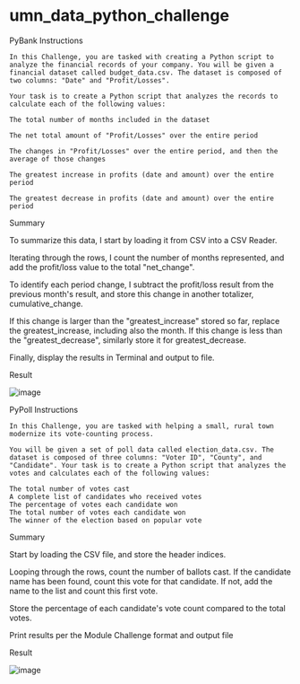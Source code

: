 # umn_data_python_challenge
PyBank Instructions
    
    In this Challenge, you are tasked with creating a Python script to analyze the financial records of your company. You will be given a financial dataset called budget_data.csv. The dataset is composed of two columns: "Date" and "Profit/Losses".

    Your task is to create a Python script that analyzes the records to calculate each of the following values:

    The total number of months included in the dataset

    The net total amount of "Profit/Losses" over the entire period

    The changes in "Profit/Losses" over the entire period, and then the average of those changes

    The greatest increase in profits (date and amount) over the entire period

    The greatest decrease in profits (date and amount) over the entire period

Summary
    
To summarize this data, I start by loading it from CSV into a CSV Reader.

Iterating through the rows, I count the number of months represented, and add the profit/loss value to the total "net_change".

To identify each period change, I subtract the profit/loss result from the previous month's result, and store this change in another totalizer, cumulative_change.

If this change is larger than the "greatest_increase" stored so far, replace the greatest_increase, including also the month. If this change is less than the "greatest_decrease", similarly store it for greatest_decrease.

Finally, display the results in Terminal and output to file.

Result

![image](https://github.com/rfe123/umn_data_python_challenge/assets/59402267/c894c329-55ac-4dbc-947d-9a41f0f30ab7)

PyPoll Instructions
    
    In this Challenge, you are tasked with helping a small, rural town modernize its vote-counting process.

    You will be given a set of poll data called election_data.csv. The dataset is composed of three columns: "Voter ID", "County", and "Candidate". Your task is to create a Python script that analyzes the votes and calculates each of the following values:

    The total number of votes cast
    A complete list of candidates who received votes
    The percentage of votes each candidate won
    The total number of votes each candidate won
    The winner of the election based on popular vote

Summary
    
Start by loading the CSV file, and store the header indices.

Looping through the rows, count the number of ballots cast.
If the candidate name has been found, count this vote for that candidate. If not, add the name to the list and count this first vote.

Store the percentage of each candidate's vote count compared to the total votes.

Print results per the Module Challenge format and output file

Result

![image](https://github.com/rfe123/umn_data_python_challenge/assets/59402267/5a7a7b01-9fd5-4262-9529-df23386c0c38)
